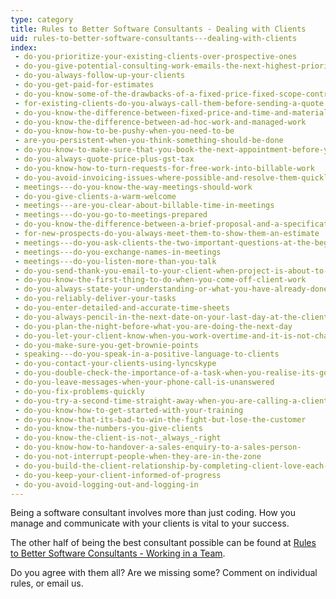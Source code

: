 ```yaml
---
type: category
title: Rules to Better Software Consultants - Dealing with Clients
uid: rules-to-better-software-consultants---dealing-with-clients
index:
 - do-you-prioritize-your-existing-clients-over-prospective-ones
 - do-you-give-potential-consulting-work-emails-the-next-highest-priority-after-existing-clients
 - do-you-always-follow-up-your-clients
 - do-you-get-paid-for-estimates
 - do-you-know-some-of-the-drawbacks-of-a-fixed-price-fixed-scope-contract
 - for-existing-clients-do-you-always-call-them-before-sending-a-quote
 - do-you-know-the-difference-between-fixed-price-and-time-and-materials-work
 - do-you-know-the-difference-between-ad-hoc-work-and-managed-work
 - do-you-know-how-to-be-pushy-when-you-need-to-be
 - are-you-persistent-when-you-think-something-should-be-done
 - do-you-know-to-make-sure-that-you-book-the-next-appointment-before-you-leave-the-client
 - do-you-always-quote-price-plus-gst-tax
 - do-you-know-how-to-turn-requests-for-free-work-into-billable-work
 - do-you-avoid-invoicing-issues-where-possible-and-resolve-them-quickly-when-they-come-up
 - meetings---do-you-know-the-way-meetings-should-work
 - do-you-give-clients-a-warm-welcome
 - meetings---are-you-clear-about-billable-time-in-meetings
 - meetings---do-you-go-to-meetings-prepared
 - do-you-know-the-difference-between-a-brief-proposal-and-a-specification-review
 - for-new-prospects-do-you-always-meet-them-to-show-them-an-estimate
 - meetings---do-you-ask-clients-the-two-important-questions-at-the-beginning-of-each-meeting
 - meetings---do-you-exchange-names-in-meetings
 - meetings---do-you-listen-more-than-you-talk
 - do-you-send-thank-you-email-to-your-client-when-project-is-about-to-end
 - do-you-know-the-first-thing-to-do-when-you-come-off-client-work
 - do-you-always-state-your-understanding-or-what-you-have-already-done-to-investigate-a-problem
 - do-you-reliably-deliver-your-tasks
 - do-you-enter-detailed-and-accurate-time-sheets
 - do-you-always-pencil-in-the-next-date-on-your-last-day-at-the-client
 - do-you-plan-the-night-before-what-you-are-doing-the-next-day
 - do-you-let-your-client-know-when-you-work-overtime-and-it-is-not-charged
 - do-you-make-sure-you-get-brownie-points
 - speaking---do-you-speak-in-a-positive-language-to-clients
 - do-you-contact-your-clients-using-lyncskype
 - do-you-double-check-the-importance-of-a-task-when-you-realise-its-going-to-take-more-than--hours
 - do-you-leave-messages-when-your-phone-call-is-unanswered
 - do-you-fix-problems-quickly
 - do-you-try-a-second-time-straight-away-when-you-are-calling-a-client
 - do-you-know-how-to-get-started-with-your-training
 - do-you-know-that-its-bad-to-win-the-fight-but-lose-the-customer
 - do-you-know-the-numbers-you-give-clients
 - do-you-know-the-client-is-not-_always_-right
 - do-you-know-how-to-handover-a-sales-enquiry-to-a-sales-person-
 - do-you-not-interrupt-people-when-they-are-in-the-zone
 - do-you-build-the-client-relationship-by-completing-client-love-each-week-aka-customer-love
 - do-you-keep-your-client-informed-of-progress
 - do-you-avoid-logging-out-and-logging-in
---
```


<p>​​​​​Being a software consultant involves more than just coding. How you manage and communicate with your clients is vital to your success.</p><p>The other half of being the best consultant possible can be found at 
   <a href="/rules-to-better-software-consultants-working-in-a-team">
      <span class="s1">Rules to Better​ Software Consultants - Working in a Team</span></a>.<br></p><p>Do you agree with them all? Are we missing some? Comment on individual rules, or 
   <a tabindex="100" class="email" id="encode_email_us_link">ema​il us</a>.​</p><div class="ms-rtestate-read ms-rte-wpbox"><div class="ms-rtestate-notify  ms-rtestate-read 57ee2f07-c41d-4e2b-8a52-a4aae220216b" id="div_57ee2f07-c41d-4e2b-8a52-a4aae220216b" unselectable="on"></div><div id="vid_57ee2f07-c41d-4e2b-8a52-a4aae220216b" unselectable="on" style="display&#58;none;"></div></div>

